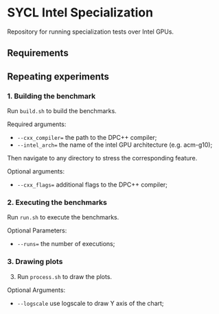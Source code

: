 # SYCL Intel Specialization
Repository for running specialization tests over Intel GPUs.
## Requirements

## Repeating experiments
### 1. Building the benchmark
Run `build.sh` to build the benchmarks.

Required arguments:
- `--cxx_compiler=` the path to the DPC++ compiler;
- `--intel_arch=` the name of the intel GPU architecture (e.g. acm-g10);

Then navigate to any directory to stress the corresponding feature.

Optional arguments:
- `--cxx_flags=` additional flags to the DPC++ compiler;
### 2. Executing the benchmarks
Run `run.sh` to execute the benchmarks.

Optional Parameters:
- `--runs=` the number of executions;
### 3. Drawing plots
3. Run `process.sh` to draw the plots.

Optional Arguments:
- `--logscale` use logscale to draw Y axis of the chart;
